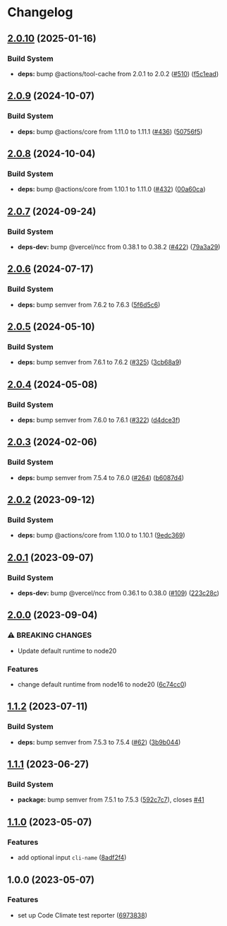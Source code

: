# Changelog

## [2.0.10](https://github.com/remarkablemark/setup-codeclimate/compare/v2.0.9...v2.0.10) (2025-01-16)


### Build System

* **deps:** bump @actions/tool-cache from 2.0.1 to 2.0.2 ([#510](https://github.com/remarkablemark/setup-codeclimate/issues/510)) ([f5c1ead](https://github.com/remarkablemark/setup-codeclimate/commit/f5c1ead3d3786cc9b45aed07411583d45ab8ec4e))

## [2.0.9](https://github.com/remarkablemark/setup-codeclimate/compare/v2.0.8...v2.0.9) (2024-10-07)


### Build System

* **deps:** bump @actions/core from 1.11.0 to 1.11.1 ([#436](https://github.com/remarkablemark/setup-codeclimate/issues/436)) ([50756f5](https://github.com/remarkablemark/setup-codeclimate/commit/50756f5ab68b3a31766d39a7c5286ecd5dd330f7))

## [2.0.8](https://github.com/remarkablemark/setup-codeclimate/compare/v2.0.7...v2.0.8) (2024-10-04)


### Build System

* **deps:** bump @actions/core from 1.10.1 to 1.11.0 ([#432](https://github.com/remarkablemark/setup-codeclimate/issues/432)) ([00a60ca](https://github.com/remarkablemark/setup-codeclimate/commit/00a60ca93aa837ce4ff27ae70e5f27ac1a06717b))

## [2.0.7](https://github.com/remarkablemark/setup-codeclimate/compare/v2.0.6...v2.0.7) (2024-09-24)


### Build System

* **deps-dev:** bump @vercel/ncc from 0.38.1 to 0.38.2 ([#422](https://github.com/remarkablemark/setup-codeclimate/issues/422)) ([79a3a29](https://github.com/remarkablemark/setup-codeclimate/commit/79a3a29b76f3710709d5d5ab8228353dbfd4dd1c))

## [2.0.6](https://github.com/remarkablemark/setup-codeclimate/compare/v2.0.5...v2.0.6) (2024-07-17)


### Build System

* **deps:** bump semver from 7.6.2 to 7.6.3 ([5f6d5c6](https://github.com/remarkablemark/setup-codeclimate/commit/5f6d5c6d9215bb4fddb98052e9d8fd12c7992f70))

## [2.0.5](https://github.com/remarkablemark/setup-codeclimate/compare/v2.0.4...v2.0.5) (2024-05-10)


### Build System

* **deps:** bump semver from 7.6.1 to 7.6.2 ([#325](https://github.com/remarkablemark/setup-codeclimate/issues/325)) ([3cb68a9](https://github.com/remarkablemark/setup-codeclimate/commit/3cb68a9f5bd86d2b96980d9713a8204727650956))

## [2.0.4](https://github.com/remarkablemark/setup-codeclimate/compare/v2.0.3...v2.0.4) (2024-05-08)


### Build System

* **deps:** bump semver from 7.6.0 to 7.6.1 ([#322](https://github.com/remarkablemark/setup-codeclimate/issues/322)) ([d4dce3f](https://github.com/remarkablemark/setup-codeclimate/commit/d4dce3f5ad8de710fd2209cf751a89b0f0c29eb4))

## [2.0.3](https://github.com/remarkablemark/setup-codeclimate/compare/v2.0.2...v2.0.3) (2024-02-06)


### Build System

* **deps:** bump semver from 7.5.4 to 7.6.0 ([#264](https://github.com/remarkablemark/setup-codeclimate/issues/264)) ([b6087d4](https://github.com/remarkablemark/setup-codeclimate/commit/b6087d4ea1c7dac0b21b464d58a200a5d669c2be))

## [2.0.2](https://github.com/remarkablemark/setup-codeclimate/compare/v2.0.1...v2.0.2) (2023-09-12)


### Build System

* **deps:** bump @actions/core from 1.10.0 to 1.10.1 ([9edc369](https://github.com/remarkablemark/setup-codeclimate/commit/9edc3694bacfb471cd3bf1a2ffd7c4ae05f12075))

## [2.0.1](https://github.com/remarkablemark/setup-codeclimate/compare/v2.0.0...v2.0.1) (2023-09-07)


### Build System

* **deps-dev:** bump @vercel/ncc from 0.36.1 to 0.38.0 ([#109](https://github.com/remarkablemark/setup-codeclimate/issues/109)) ([223c28c](https://github.com/remarkablemark/setup-codeclimate/commit/223c28cbef89747ce50228a61e53df919c709fc6))

## [2.0.0](https://github.com/remarkablemark/setup-codeclimate/compare/v1.1.2...v2.0.0) (2023-09-04)


### ⚠ BREAKING CHANGES

* Update default runtime to node20

### Features

* change default runtime from node16 to node20 ([6c74cc0](https://github.com/remarkablemark/setup-codeclimate/commit/6c74cc0b62575f0b2451c6b901ce8afb4f8dd246))

## [1.1.2](https://github.com/remarkablemark/setup-codeclimate/compare/v1.1.1...v1.1.2) (2023-07-11)


### Build System

* **deps:** bump semver from 7.5.3 to 7.5.4 ([#62](https://github.com/remarkablemark/setup-codeclimate/issues/62)) ([3b9b044](https://github.com/remarkablemark/setup-codeclimate/commit/3b9b044cb73548491f1abfbe038e58c2067c55da))

## [1.1.1](https://github.com/remarkablemark/setup-codeclimate/compare/v1.1.0...v1.1.1) (2023-06-27)


### Build System

* **package:** bump semver from 7.5.1 to 7.5.3 ([592c7c7](https://github.com/remarkablemark/setup-codeclimate/commit/592c7c780c876cc94c5456a455cce78936b1b8a5)), closes [#41](https://github.com/remarkablemark/setup-codeclimate/issues/41)

## [1.1.0](https://github.com/remarkablemark/setup-codeclimate/compare/v1.0.0...v1.1.0) (2023-05-07)


### Features

* add optional input `cli-name` ([8adf2f4](https://github.com/remarkablemark/setup-codeclimate/commit/8adf2f471abdc1ef71b28f692de56f6591420cc1))

## 1.0.0 (2023-05-07)


### Features

* set up Code Climate test reporter ([6973838](https://github.com/remarkablemark/setup-codeclimate/commit/6973838182fc94f746cb3f68d0037dd6da0c0291))

